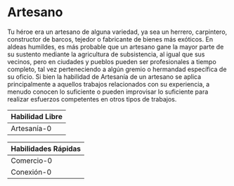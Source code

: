 # Artesano

Tu héroe era un artesano de alguna variedad, ya sea un herrero, carpintero, constructor de barcos, tejedor o fabricante de bienes más exóticos. En aldeas humildes, es más probable que un artesano gane la mayor parte de su sustento mediante la agricultura de subsistencia, al igual que sus vecinos, pero en ciudades y pueblos pueden ser profesionales a tiempo completo, tal vez perteneciendo a algún gremio o hermandad específica de su oficio. Si bien la habilidad de Artesanía de un artesano se aplica principalmente a aquellos trabajos relacionados con su experiencia, a menudo conocen lo suficiente o pueden improvisar lo suficiente para realizar esfuerzos competentes en otros tipos de trabajos.

| Habilidad Libre |
| --------------- |
| Artesanía-0     |

| Habilidades Rápidas |
|------------------|
| Comercio-0       |
| Conexión-0       |

